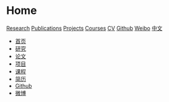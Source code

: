 # Home

[Research]() 
[Publications]()
[Projects]()
[Courses]()
[CV]()
[Github](https:/github.com/xxli) 
[Weibo](https://weibo.com/lixxin2)
[中文]()

  * [首页](index-cn.md)
  * [研究]()
  * [论文]()
  * [项目]()
  * [课程](courses-cn.md)
  * [简历]()
  * [Github](https:/github.com/xxli) 
  * [微博](https://weibo.com/lixxin2)




